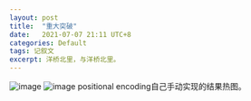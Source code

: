 ```yaml
---
layout: post
title:  "重大突破"
date:   2021-07-07 21:11 UTC+8
categories: Default
tags: 记叙文 
excerpt: 洋桥北里，与洋桥北里。
---
```


![image](https://user-images.githubusercontent.com/22570321/124770673-1b74c980-df6d-11eb-8f50-0fb3eb6cca8e.png)
![image](https://user-images.githubusercontent.com/22570321/124770698-20397d80-df6d-11eb-8757-e2e2f92bc9a8.png)
positional encoding自己手动实现的结果热图。
